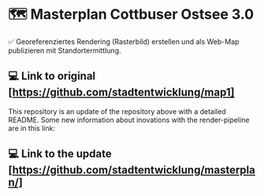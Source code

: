 # :world_map: Masterplan Cottbuser Ostsee 3.0
:white_check_mark: Georeferenziertes Rendering (Rasterbild) erstellen und als Web-Map publizieren mit Standortermittlung.

## :computer: Link to original [https://github.com/stadtentwicklung/map1]

This repository is an update of the repository above with a detailed README. Some new information about inovations with the render-pipeline are in this link:

## :computer: Link to the update [https://github.com/stadtentwicklung/masterplan/]
